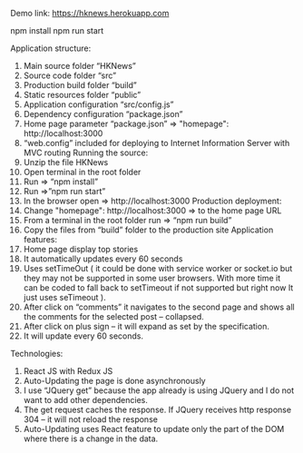 Demo link:   https://hknews.herokuapp.com

npm install
npm run start


Application structure:
1.	Main source folder “HKNews”
2.	Source code folder “src”
3.	Production build folder “build”
4.	Static resources folder “public”
5.	Application configuration “src/config.js”
6.	Dependency configuration “package.json”
7.	Home page parameter  “package.json”  => "homepage": http://localhost:3000
8.	“web.config” included for deploying to Internet Information Server with MVC routing
Running the source:
1.	Unzip the file HKNews
2.	Open terminal in the root folder
3.	Run => “npm install”
4.	Run =>”npm run start”
5.	In the browser open => http://localhost:3000
Production deployment:
1.	Change "homepage": http://localhost:3000 => to the home page URL
2.	From a terminal in the root folder run => “npm run build”
3.	Copy the files from “build” folder to the production site
Application features:
1.	Home page display top stories
2.	It automatically updates every 60 seconds
3.	Uses setTimeOut ( it could be done with service worker or socket.io but they may not be supported in some user browsers.  With more time it can be coded to fall back to setTimeout if not supported but right now It just uses seTimeout ).
4.	After click on “comments” it navigates to the second page and shows all the comments for the selected post – collapsed.
5.	After click on plus sign – it will expand as set by the specification.
6.	It will update every 60 seconds.

Technologies:
1.	React JS with Redux JS
2.	Auto-Updating the page is done asynchronously
3.	I use “JQuery get” because the app already is using JQuery and I do not want to add other dependencies.
4.	The get request caches the response.  If JQuery receives http response 304 – it will not reload the response
5.	Auto-Updating uses React feature to update only the part of the DOM where there is a change in the data.  
